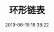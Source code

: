 ---
title: 141. 环形链表
date: 2019-06-19 18:38:22
categories:  #分类
    - 算法
tags:   #标签
    - linked-list
    - basic
description: 
    算法面试
---